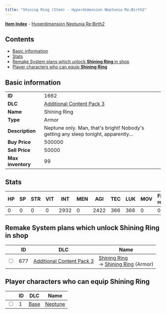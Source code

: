 ```yaml
---
title: "Shining Ring (Item) - Hyperdimension Neptunia Re;Birth2"
---
```


[**Item Index**](/neptunia/rb2/item/index.html) - [Hyperdimension Neptunia Re;Birth2](/neptunia/rb2)

## Contents

- [Basic information](#basic-information)
- [Stats](#stats)
- [Remake System plans which unlock **Shining Ring** in shop](#remake-system-plans-which-unlock-shining-ring-in-shop)
- [Player characters who can equip **Shining Ring**](#player-characters-who-can-equip-shining-ring)

## Basic information

|   |   |
| -- | -- |
| **ID** | 1662 |
| **DLC** | [Additional Content Pack 3](/neptunia/rb2/dlc/5-pack3.html) |
| **Name** | Shining Ring |
| **Type** | Armor |
| **Description** | Neptune only. Man, that's bright! Nobody's getting any sleep tonight, apparently... |
| **Buy Price** | 500000 |
| **Sell Price** | 50000 |
| **Max inventory** | 99 |

## Stats

| HP | SP | STR | VIT | INT | MEN | AGI | TEC | LUK | MOV | Fire res. | Ice res. | Wind res. | Lightning res. |
| -- | -- | --- | --- | --- | --- | --- | --- | --- | --- | --------- | -------- | --------- | -------------- |
| 0 | 0 | 0 | 0 | 2932 | 0 | 2422 | 366 | 366 | 0 | 0 | 0 | 0 | 0 |

## Remake System plans which unlock **Shining Ring** in shop

|    | ID | DLC | Name |
| -- | -- | --- | ---- |
| <input type="checkbox" id="rb2-remake-5-677" class="trackbox" /> | 677 | [Additional Content Pack 3](/neptunia/rb2/dlc/5-pack3.html) | [Shining Ring](/neptunia/rb2/remake/5-677-shining-ring.html)<br />→ [Shining Ring](/neptunia/rb2/item/5-1662-shining-ring.html) (Armor) |

## Player characters who can equip **Shining Ring**

|    | ID | DLC | Name |
| -- | -- | --- | ---- |
| <input type="checkbox" id="rb2-player-0-1" class="trackbox" /> | 1 | [Base](/neptunia/rb2/dlc/0-base.html) | [Neptune](/neptunia/rb2/player/0-1-neptune.html) |